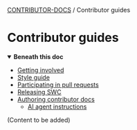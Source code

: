 <!-- Generated breadcrumbs - DO NOT EDIT -->

[CONTRIBUTOR-DOCS](../README.md) / Contributor guides

<!-- Document title (editable) -->

# Contributor guides

<!-- Generated TOC - DO NOT EDIT -->

<details open>
<summary><strong>Beneath this doc</strong></summary>

- [Getting involved](01_get-involved.md)
- [Style guide](02_style-guide/README.md)
- [Participating in pull requests](03_pull-requests.md)
- [Releasing SWC](04_releasing.md)
- [Authoring contributor docs](05_authoring-contributor-docs/README.md)
    - [AI agent instructions](05_authoring-contributor-docs/01_ai-agent-instructions.md)

</details>

<!-- Document content (editable) -->

(Content to be added)

